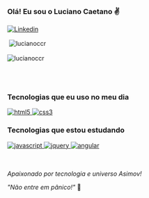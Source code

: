 
### Olá! Eu sou o Luciano Caetano ✌️

[![Linkedin](https://img.shields.io/badge/LinkedIn-0077B5?style=for-the-badge&logo=linkedin&logoColor=white)](https://www.linkedin.com/in/luciano-caetano-carneiro/)


<p>&nbsp;<img align="center" src="https://github-readme-stats.vercel.app/api?username=lucianoccr&show_icons=true&theme=gruvbox&locale=en" alt="lucianoccr" /><br><br>
<img align="left" src="https://github-readme-stats.vercel.app/api/top-langs?username=lucianoccr&show_icons=true&theme=gruvbox&locale=en&layout=compact" alt="lucianoccr" /></p>
<br/><br><br>

### Tecnologias que eu uso no meu dia

<div style="display: inline_block">
    <a href="https://www.w3.org/html/" target="_blank" rel="noreferrer"> <img src="https://img.shields.io/badge/HTML5-E34F26?style=for-the-badge&logo=html5&logoColor=white" alt="html5"/> </a>
    <a href="https://www.w3schools.com/css/" target="_blank" rel="noreferrer"> <img src="https://img.shields.io/badge/CSS3-1572B6?style=for-the-badge&logo=css3&logoColor=white" alt="css3"/> </a>
</div>

### Tecnologias que estou estudando

<div style="display: inline_block">
    <a href="https://developer.mozilla.org/en-US/docs/Web/JavaScript" target="_blank" rel="noreferrer"> <img src="https://img.shields.io/badge/JavaScript-F7DF1E?style=for-the-badge&logo=javascript&logoColor=black" alt="javascript"/> </a>
    <a href="https://developer.mozilla.org/en-US/docs/Web/JavaScript" target="_blank" rel="JavaScript"> <img src="https://img.shields.io/badge/jQuery-0769AD?style=for-the-badge&logo=jquery&logoColor=white" alt="jquery"/> </a>
    <a href="https://angular.io" target="_blank" rel="noreferrer"> <img src="https://img.shields.io/badge/Angular-DD0031?style=for-the-badge&logo=angular&logoColor=white" alt="angular"/> </a>
</div><br/><br/>

<i>Apaixonado por tecnologia e universo Asimov!</i>

<i>"Não entre em pânico!"</i> 🎒

<br/>

